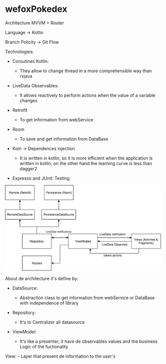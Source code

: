 # wefoxPokedex

Architecture MVVM + Router

Language -> Kotlin

Branch Policity -> Git Flow

Technologies:

- Coroutines Kotlin:
    - They allow to change thread in a more comprehensible way than rxjava

- LiveData Observables:
    - It allows reactively to perform actions when the value of a variable changes

- Retrofit
  - To get information from webService

- Room
  - To save and get information from DataBase

- Koin -> Dependences injection
    - It is written in kotlin, so it is more efficient when the application is written in kotlin, on the other hand the learning curve is less than dagger2

- Expresso and JUnit: Testing

![alt text](https://github.com/Rau00/wefoxPokedex/blob/master/architectureMVVM%2BRouter.png)

About de architecture it's define by:
 - DataSource:
    - Abstraction class to get information from webService or DataBase with independence of library
    
 - Repository:
    - It's to Centralizer all datasource
    
 - ViewModel:
    - It's like a presenter, it have de observables values and the business Logic of the fuctionality
    
 View:
    - Layer that present de information to the user's

